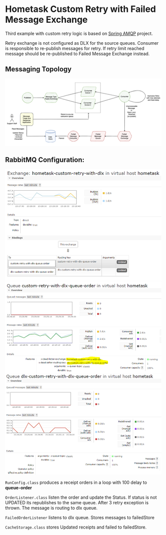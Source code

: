 # Hometask Custom Retry with Failed Message Exchange

Third example with custom retry logic is based on [Spring AMQP](https://docs.spring.io/spring-amqp/reference/html/) project.

Retry exchange is not configured as DLX for the source queues. 
Consumer is responsible to re-publish messages for retry. 
If retry limit reached message should be re-published to Failed Message Exchange instead.


## Messaging Topology
![image info](../images/custom_retry.png)

## RabbitMQ Configuration:
![image info](../images/rmq_dlx_exchange_custom_retry.PNG)
![image info](../images/rmq_dlx_custom_retry_queue_main.PNG)
![image info](../images/rmq_dlx_custom_retry_queue_fail.PNG)

`RunConfig.class` produces a receipt orders in a loop with 100 delay to **queue-order**

`OrderListener.class` listen the order and update the Status. If status is not UPDATED its republishes to the same queue. After 3 retry exception is thrown. 
The message is routing to dlx queue.

`FailedOrderListener` listens to dlx queue. Stores messages to failedStore

`CacheStorage.class` stores Updated receipts and failed to failedStore.
